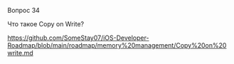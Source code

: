 Вопрос 34 

Что такое Copy on Write?

https://github.com/SomeStay07/iOS-Developer-Roadmap/blob/main/roadmap/memory%20management/Copy%20on%20write.md
